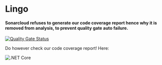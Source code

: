 # Lingo


#### Sonarcloud refuses to generate our code coverage report hence why it is removed from analysis, to prevent quality gate auto failure.

[![Quality Gate Status](https://sonarcloud.io/api/project_badges/measure?project=karmalegend_Lingo&metric=alert_status)](https://sonarcloud.io/dashboard?id=karmalegend_Lingo)

Do however check our code coverage report!
Here:

![.NET Core](https://github.com/karmalegend/Lingo/workflows/.NET%20Core/badge.svg)
